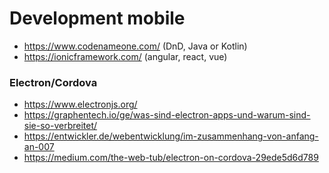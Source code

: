 # Development mobile

* https://www.codenameone.com/ (DnD, Java or Kotlin)
* https://ionicframework.com/ (angular, react, vue)

### Electron/Cordova

* https://www.electronjs.org/
* https://graphentech.io/ge/was-sind-electron-apps-und-warum-sind-sie-so-verbreitet/
* https://entwickler.de/webentwicklung/im-zusammenhang-von-anfang-an-007
* https://medium.com/the-web-tub/electron-on-cordova-29ede5d6d789
